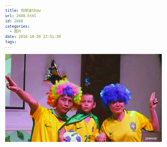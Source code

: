 ```yaml
---
title: 伪球迷Show
url: 2688.html
id: 2688
categories:
  - 图片
date: 2016-10-30 22:51:30
tags:
---
```


[![%e4%b8%87%e5%9c%a3](/images/uploads/2016/11/万圣.jpg)](/images/uploads/2016/11/万圣.jpg)